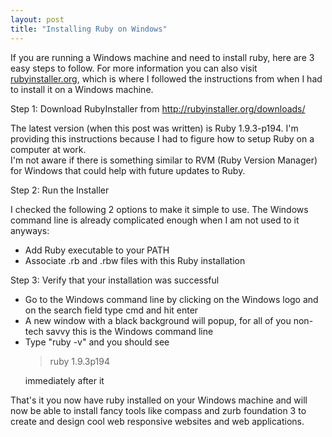 ```yaml
---
layout: post
title: "Installing Ruby on Windows"
---
```


<p>If you are running a Windows machine and need to install ruby, here are 3 easy steps to follow. For more information you can also visit <a href="http://rubyinstaller.org/downloads/">rubyinstaller.org</a>, which is where I followed the instructions from when I had to install it on a Windows machine.</p>

<div class="step">
<p><span>Step 1</span>: Download RubyInstaller from <a href="http://rubyinstaller.org/downloads/">http://rubyinstaller.org/downloads/</a></p>
<p>The latest version (when this post was written) is Ruby 1.9.3-p194. I'm providing this instructions because I had to figure how to setup Ruby on a computer at work.<br/>
I'm not aware if there is something similar to RVM (Ruby Version Manager) for Windows that could help with future updates to Ruby.</p>
</div>

<div class="step">
<p><span>Step 2</span>: Run the Installer</p>
<p>I checked the following 2 options to make it simple to use. The Windows command line is already complicated enough when I am not used to it anyways:</p>
<ul>
	<li>Add Ruby executable to your PATH</li>
	<li>Associate .rb and .rbw files with this Ruby installation</li>
</ul>
</div>

<div class="step">
<p><span>Step 3</span>: Verify that your installation was successful</p>
<ul>
	<li>Go to the Windows command line by clicking on the Windows logo and on the search field type cmd and hit enter</li>
	<li>A new window with a black background will popup, for all of you non-tech savvy this is the Windows command line</li>
	<li>Type "ruby -v" and you should see
	<blockquote>ruby 1.9.3p194</blockquote> 
	immediately after it</li>
</ul>
</div>
<p>That's it you now have ruby installed on your Windows machine and will now be able to install fancy tools like compass and zurb foundation 3 to create and design cool web responsive websites and web applications.</p>
